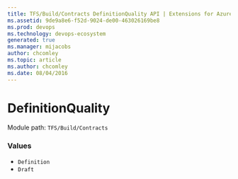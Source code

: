 ```yaml
---
title: TFS/Build/Contracts DefinitionQuality API | Extensions for Azure DevOps Services
ms.assetid: 9de9a8e6-f52d-9024-de00-463026169be8
ms.prod: devops
ms.technology: devops-ecosystem
generated: true
ms.manager: mijacobs
author: chcomley
ms.topic: article
ms.author: chcomley
ms.date: 08/04/2016
---
```


# DefinitionQuality

Module path: `TFS/Build/Contracts`

### Values

* `Definition` 
* `Draft` 
